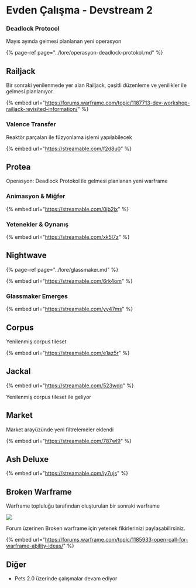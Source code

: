 # Evden Çalışma - Devstream 2

### Deadlock Protocol

Mayıs ayında gelmesi planlanan yeni operasyon

{% page-ref page="../lore/operasyon-deadlock-protokol.md" %}

## Railjack

Bir sonraki yenilenmede yer alan Railjack, çeşitli düzenleme ve yenilikler ile gelmesi planlanıyor.

{% embed url="https://forums.warframe.com/topic/1187713-dev-workshop-railjack-revisited-information/" %}

### Valence Transfer

Reaktör parçaları ile füzyonlama işlemi yapılabilecek

{% embed url="https://streamable.com/f2d8u0" %}

## Protea

Operasyon: Deadlock Protokol ile gelmesi planlanan yeni warframe

### Animasyon & Miğfer

{% embed url="https://streamable.com/0jb2jx" %}

### Yetenekler & Oynanış 

{% embed url="https://streamable.com/xk5l7z" %}

## Nightwave

{% page-ref page="../lore/glassmaker.md" %}

{% embed url="https://streamable.com/6rk4om" %}

### Glassmaker Emerges

{% embed url="https://streamable.com/yy47ms" %}

## Corpus

Yenilenmiş corpus tileset

{% embed url="https://streamable.com/e1az5r" %}

## Jackal

{% embed url="https://streamable.com/523wdq" %}

Yenilenmiş corpus tileset ile geliyor

## Market

Market arayüzünde yeni filtrelemeler eklendi

{% embed url="https://streamable.com/787wl9" %}

## Ash Deluxe

{% embed url="https://streamable.com/iy7ujs" %}

## Broken Warframe

Warframe topluluğu tarafından oluşturulan bir sonraki warframe

![](https://imgbbb.com/images/2020/04/25/675266050_Broken_Warframe_Concept1.thumb.png.ff121a66fe73d7d827bb804e07b52c52.png)

Forum üzerinen Broken warframe için yetenek fikirlerinizi paylaşabilirsiniz.

{% embed url="https://forums.warframe.com/topic/1185933-open-call-for-warframe-ability-ideas/" %}

## Diğer

* Pets 2.0 üzerinde çalışmalar devam ediyor

